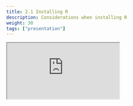 ```yaml
---
title: 2.1 Installing R
description: Considerations when installing R
weight: 30
tags: ["presentation"]
---
```


<!-- source: <a href="https://colorado.rstudio.com/rsc/pro-admin-training/install-r" target="_blank">pro-admin-training/install-r</a> -->
<div class="xaringan-column">
  <div class="responsive-container-xaringan">
    <div class="animated-r-wrapper">
      <div class="animated-r-vertical">
        <div class="animated-r-circle"></div>
      </div>
      <div class="animated-r-diagonal"></div>
    </div>
    <iframe 
      src="https://colorado.rstudio.com/rsc/pro-admin-training/install-r" 
          gesture="media"  allow="encrypted-media" allowfullscreen
          scrolling="no">
    </iframe>
  </div>
</div>
